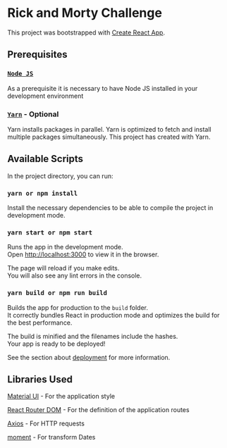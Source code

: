 # Rick and Morty Challenge

This project was bootstrapped with [Create React App](https://github.com/facebook/create-react-app).

## Prerequisites

### [`Node JS`](https://nodejs.org/es/)

As a prerequisite it is necessary to have Node JS installed in your development environment

### [`Yarn`](https://yarnpkg.com/) - Optional

Yarn installs packages in parallel. Yarn is optimized to fetch and install multiple packages simultaneously. This project has created with Yarn.

## Available Scripts

In the project directory, you can run:

### `yarn or npm install`

Install the necessary dependencies to be able to compile the project in development mode.

### `yarn start or npm start`

Runs the app in the development mode.\
Open [http://localhost:3000](http://localhost:3000) to view it in the browser.

The page will reload if you make edits.\
You will also see any lint errors in the console.

### `yarn build or npm run build`

Builds the app for production to the `build` folder.\
It correctly bundles React in production mode and optimizes the build for the best performance.

The build is minified and the filenames include the hashes.\
Your app is ready to be deployed!

See the section about [deployment](https://facebook.github.io/create-react-app/docs/deployment) for more information.

## Libraries Used

[Material UI](https://mui.com/) - For the application style

[React Router DOM](https://reactrouter.com/) - For the definition of the application routes

[Axios](https://github.com/axios/axios) - For HTTP requests

[moment](https://momentjs.com/) - For transform Dates
